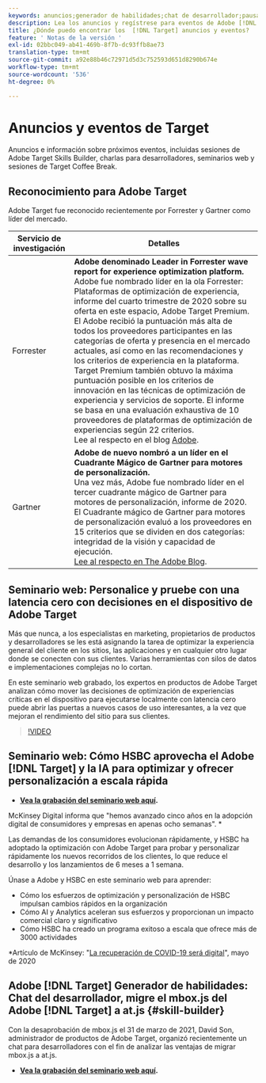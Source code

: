 ```yaml
---
keywords: anuncios;generador de habilidades;chat de desarrollador;pausa para café;eventos;bosque;gartner;seminario web
description: Lea los anuncios y regístrese para eventos de Adobe [!DNL Target] , incluidas las sesiones de Generador de habilidades, chats para desarrolladores y gestores de productos, seminarios web y mucho más.
title: ¿Dónde puedo encontrar los  [!DNL Target] anuncios y eventos?
feature: ' Notas de la versión '
exl-id: 02bbc049-ab41-469b-8f7b-dc93ffb8ae73
translation-type: tm+mt
source-git-commit: a92e88b46c72971d5d3c752593d651d8290b674e
workflow-type: tm+mt
source-wordcount: '536'
ht-degree: 0%

---
```


# Anuncios y eventos de Target

Anuncios e información sobre próximos eventos, incluidas sesiones de Adobe Target Skills Builder, charlas para desarrolladores, seminarios web y sesiones de Target Coffee Break.

## Reconocimiento para Adobe Target

Adobe Target fue reconocido recientemente por Forrester y Gartner como líder del mercado.

| Servicio de investigación | Detalles |
| --- | --- |
| Forrester | **Adobe denominado Leader in Forrester wave report for experience optimization platform.**<br> Adobe fue nombrado líder en la ola Forrester: Plataformas de optimización de experiencia, informe del cuarto trimestre de 2020 sobre su oferta en este espacio, Adobe Target Premium. El Adobe recibió la puntuación más alta de todos los proveedores participantes en las categorías de oferta y presencia en el mercado actuales, así como en las recomendaciones y los criterios de experiencia en la plataforma. Target Premium también obtuvo la máxima puntuación posible en los criterios de innovación en las técnicas de optimización de experiencia y servicios de soporte. El informe se basa en una evaluación exhaustiva de 10 proveedores de plataformas de optimización de experiencias según 22 criterios.<br>Lee al respecto en el blog  [Adobe](https://blog.adobe.com/en/2020/11/24/adobe-named-leader-in-forrester-wave-report-experience-optimization-platforms.html). |
| Gartner | **Adobe de nuevo nombró a un líder en el Cuadrante Mágico de Gartner para motores de personalización.**<br> Una vez más, Adobe fue nombrado líder en el tercer cuadrante mágico de Gartner para motores de personalización, informe de 2020. El Cuadrante mágico de Gartner para motores de personalización evaluó a los proveedores en 15 criterios que se dividen en dos categorías: integridad de la visión y capacidad de ejecución.<br>[Lee al respecto en The Adobe Blog](https://theblog.adobe.com/adobe-again-named-leader-in-gartner-magic-quadrant-for-personalization-engines/). |

## Seminario web: Personalice y pruebe con una latencia cero con decisiones en el dispositivo de Adobe Target

Más que nunca, a los especialistas en marketing, propietarios de productos y desarrolladores se les está asignando la tarea de optimizar la experiencia general del cliente en los sitios, las aplicaciones y en cualquier otro lugar donde se conecten con sus clientes. Varias herramientas con silos de datos e implementaciones complejas no lo cortan.

En este seminario web grabado, los expertos en productos de Adobe Target analizan cómo mover las decisiones de optimización de experiencias críticas en el dispositivo para ejecutarse localmente con latencia cero puede abrir las puertas a nuevos casos de uso interesantes, a la vez que mejoran el rendimiento del sitio para sus clientes.

>[!VIDEO](https://video.tv.adobe.com/v/328148)

## Seminario web: Cómo HSBC aprovecha el Adobe [!DNL Target] y la IA para optimizar y ofrecer personalización a escala rápida

* **[Vea la grabación del seminario web aquí](https://seminars.adobeconnect.com/ps4ozlg7qfdy/?proto=true).**

McKinsey Digital informa que &quot;hemos avanzado cinco años en la adopción digital de consumidores y empresas en apenas ocho semanas&quot;. *

Las demandas de los consumidores evolucionan rápidamente, y HSBC ha adoptado la optimización con Adobe Target para probar y personalizar rápidamente los nuevos recorridos de los clientes, lo que reduce el desarrollo y los lanzamientos de 6 meses a 1 semana.

Únase a Adobe y HSBC en este seminario web para aprender:

* Cómo los esfuerzos de optimización y personalización de HSBC impulsan cambios rápidos en la organización
* Cómo AI y Analytics aceleran sus esfuerzos y proporcionan un impacto comercial claro y significativo
* Cómo HSBC ha creado un programa exitoso a escala que ofrece más de 3000 actividades

*Artículo de McKinsey: &quot;[La recuperación de COVID-19 será digital](https://www.mckinsey.com/business-functions/mckinsey-digital/our-insights/the-covid-19-recovery-will-be-digital-a-plan-for-the-first-90-days#)&quot;, mayo de 2020

## Adobe [!DNL Target] Generador de habilidades: Chat del desarrollador, migre el mbox.js del Adobe [!DNL Target] a at.js {#skill-builder}

Con la desaprobación de mbox.js el 31 de marzo de 2021, David Son, administrador de productos de Adobe Target, organizó recientemente un chat para desarrolladores con el fin de analizar las ventajas de migrar mbox.js a at.js.

* **[Vea la grabación del seminario web aquí](https://seminars.adobeconnect.com/ptdo6mfo6qn6/?proto=true).**
